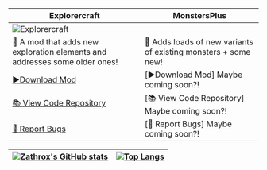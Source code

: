 | Explorercraft | MonstersPlus |
|-----------|-----------|
| ![Explorercraft](https://imgur.com/yE5JUyS) |  |
| 📖 A mod that adds new exploration elements and addresses some older ones! | 📖 Adds loads of new variants of existing monsters + some new!  |
| [▶️Download Mod](https://www.curseforge.com/minecraft/mc-mods/explorercraft-worldexpansion) | [▶️Download Mod] Maybe coming soon?! |
| [📚 View Code Repository](https://github.com/Zathrox/Explorercraft) | [📚 View Code Repository] Maybe coming soon?! |
| [🐞 Report Bugs](https://github.com/Zathrox/Explorercraft/issues) | [🐞 Report Bugs] Maybe coming soon?! |


| [![Zathrox's GitHub stats](https://github-readme-stats.vercel.app/api?username=Zathrox&theme=tokyonight&hide=stars)](https://github.com/anuraghazra/github-readme-stats) | [![Top Langs](https://github-readme-stats.vercel.app/api/top-langs/?username=Zathrox&theme=tokyonight&layout=compact)](https://github.com/anuraghazra/github-readme-stats) |
|:-----------:|:-----------:|
